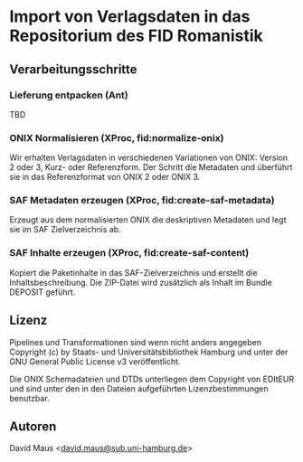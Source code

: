 # Import von Verlagsdaten in das Repositorium des FID Romanistik

## Verarbeitungsschritte

### Lieferung entpacken (Ant)

TBD

### ONIX Normalisieren (XProc, fid:normalize-onix)

Wir erhalten Verlagsdaten in verschiedenen Variationen von ONIX: Version 2 oder 3, Kurz- oder Referenzform. Der Schritt
die Metadaten und überführt sie in das Referenzformat von ONIX 2 oder ONIX 3.

### SAF Metadaten erzeugen (XProc, fid:create-saf-metadata)

Erzeugt aus dem normalisierten ONIX die deskriptiven Metadaten und legt sie im SAF Zielverzeichnis ab.

### SAF Inhalte erzeugen (XProc, fid:create-saf-content)

Kopiert die Paketinhalte in das SAF-Zielverzeichnis und erstellt die Inhaltsbeschreibung. Die ZIP-Datei wird zusätzlich
als Inhalt im Bundle DEPOSIT geführt.

## Lizenz

Pipelines und Transformationen sind wenn nicht anders angegeben Copyright (c) by Staats- und Universitätsbibliothek
Hamburg und unter der GNU General Public License v3 veröffentlicht.

Die ONIX Schemadateien und DTDs unterliegen dem Copyright von EDItEUR und sind unter den in den Dateien aufgeführten
Lizenzbestimmungen benutzbar.

## Autoren

David Maus &lt;david.maus@sub.uni-hamburg.de&gt;
